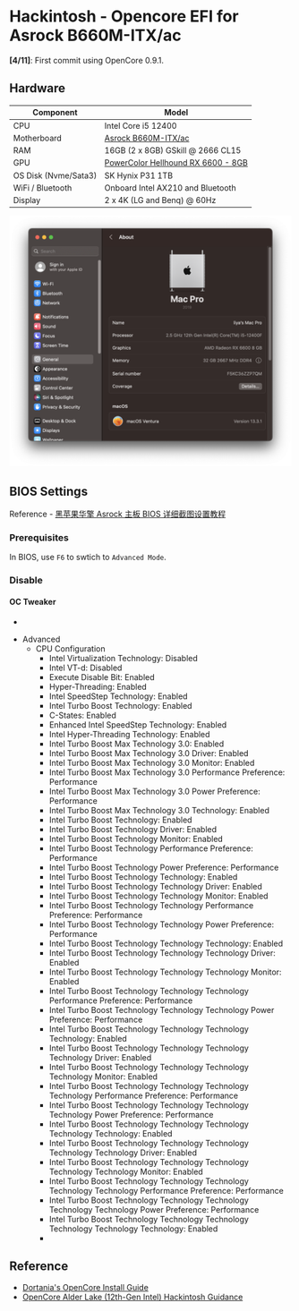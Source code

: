 # Hackintosh - Opencore EFI for Asrock B660M-ITX/ac

**[4/11]**: First commit using OpenCore 0.9.1.

## Hardware

| **Component**        | **Model**                                                                              |
| -------------------- | -------------------------------------------------------------------------------------- |
| CPU                  | Intel Core i5 12400                                                                    |
| Motherboard          | [Asrock B660M-ITX/ac](https://www.asrock.com/mb/Intel/B660M-ITXac/index.asp)           |
| RAM                  | 16GB (2 x 8GB) GSkill @ 2666 CL15                                                      |
| GPU                  | [PowerColor Hellhound RX 6600 - 8GB](https://www.powercolor.com/product?id=1630396326) |
| OS Disk (Nvme/Sata3) | SK Hynix P31 1TB                                                                       |
| WiFi / Bluetooth     | Onboard Intel AX210 and Bluetooth                                                      |
| Display              | 2 x 4K (LG and Benq) @ 60Hz                                                            |

![Ventura](./doc/images/ventura.png)

## BIOS Settings

Reference - [黑苹果华擎 Asrock 主板 BIOS 详细截图设置教程](https://www.bilibili.com/read/cv12293964)

### Prerequisites

In BIOS, use `F6` to swtich to `Advanced Mode`.

### Disable

#### OC Tweaker

-

* Advanced
  - CPU Configuration
    - Intel Virtualization Technology: Disabled
    - Intel VT-d: Disabled
    - Execute Disable Bit: Enabled
    - Hyper-Threading: Enabled
    - Intel SpeedStep Technology: Enabled
    - Intel Turbo Boost Technology: Enabled
    - C-States: Enabled
    - Enhanced Intel SpeedStep Technology: Enabled
    - Intel Hyper-Threading Technology: Enabled
    - Intel Turbo Boost Max Technology 3.0: Enabled
    - Intel Turbo Boost Max Technology 3.0 Driver: Enabled
    - Intel Turbo Boost Max Technology 3.0 Monitor: Enabled
    - Intel Turbo Boost Max Technology 3.0 Performance Preference: Performance
    - Intel Turbo Boost Max Technology 3.0 Power Preference: Performance
    - Intel Turbo Boost Max Technology 3.0 Technology: Enabled
    - Intel Turbo Boost Technology: Enabled
    - Intel Turbo Boost Technology Driver: Enabled
    - Intel Turbo Boost Technology Monitor: Enabled
    - Intel Turbo Boost Technology Performance Preference: Performance
    - Intel Turbo Boost Technology Power Preference: Performance
    - Intel Turbo Boost Technology Technology: Enabled
    - Intel Turbo Boost Technology Technology Driver: Enabled
    - Intel Turbo Boost Technology Technology Monitor: Enabled
    - Intel Turbo Boost Technology Technology Performance Preference: Performance
    - Intel Turbo Boost Technology Technology Power Preference: Performance
    - Intel Turbo Boost Technology Technology Technology: Enabled
    - Intel Turbo Boost Technology Technology Technology Driver: Enabled
    - Intel Turbo Boost Technology Technology Technology Monitor: Enabled
    - Intel Turbo Boost Technology Technology Technology Performance Preference: Performance
    - Intel Turbo Boost Technology Technology Technology Power Preference: Performance
    - Intel Turbo Boost Technology Technology Technology Technology: Enabled
    - Intel Turbo Boost Technology Technology Technology Technology Driver: Enabled
    - Intel Turbo Boost Technology Technology Technology Technology Monitor: Enabled
    - Intel Turbo Boost Technology Technology Technology Technology Performance Preference: Performance
    - Intel Turbo Boost Technology Technology Technology Technology Power Preference: Performance
    - Intel Turbo Boost Technology Technology Technology Technology Technology: Enabled
    - Intel Turbo Boost Technology Technology Technology Technology Technology Driver: Enabled
    - Intel Turbo Boost Technology Technology Technology Technology Technology Monitor: Enabled
    - Intel Turbo Boost Technology Technology Technology Technology Technology Performance Preference: Performance
    - Intel Turbo Boost Technology Technology Technology Technology Technology Power Preference: Performance
    - Intel Turbo Boost Technology Technology Technology Technology Technology Technology: Enabled
    -

## Reference

- [Dortania's OpenCore Install Guide](https://dortania.github.io/OpenCore-Install-Guide/)
- [OpenCore Alder Lake (12th-Gen Intel) Hackintosh Guidance](https://www.reddit.com/r/hackintosh/comments/sp1zgv/opencore_alder_lake_12thgen_intel_hackintosh/)
